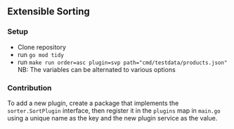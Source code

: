 ## Extensible Sorting 

### Setup

* Clone repository
* run `go mod tidy`
* run `make run order=asc plugin=svp path="cmd/testdata/products.json"` <br />
NB: The variables can be alternated to various options


### Contribution

To add a new plugin, create a package that implements the `sorter.SortPlugin` interface, then register it in the `plugins` map in `main.go` using a unique name as the key and the new plugin service as the value.
